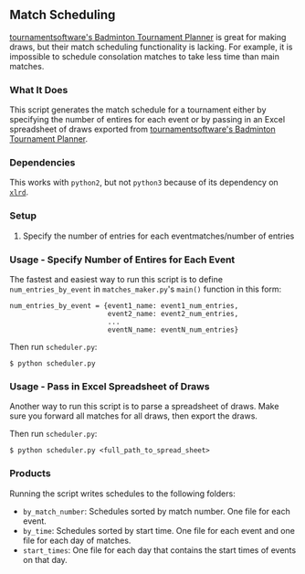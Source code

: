 ## Match Scheduling

[tournamentsoftware's Badminton Tournament Planner](http://www.tournamentsoftware.com/product/download.aspx?id=16&s=2) is great for making draws, but their match scheduling functionality is lacking. For example, it is impossible to schedule consolation matches to take less time than main matches.

### What It Does
This script generates the match schedule for a tournament either by specifying the number of entires for each event or by passing in an Excel spreadsheet of draws exported from [tournamentsoftware's Badminton Tournament Planner](http://www.tournamentsoftware.com/product/download.aspx?id=16&s=2).

### Dependencies
This works with `python2`, but not `python3` because of its dependency on [`xlrd`](https://pypi.python.org/pypi/xlrd).

### Setup
1. Specify the number of entries for each eventmatches/number of entries 

### Usage - Specify Number of Entires for Each Event
The fastest and easiest way to run this script is to define `num_entries_by_event` in `matches_maker.py`'s `main()` function in this form:

	num_entries_by_event = {event1_name: event1_num_entries,
							event2_name: event2_num_entries,
							...
							eventN_name: eventN_num_entries}

Then run `scheduler.py`:

	$ python scheduler.py

### Usage - Pass in Excel Spreadsheet of Draws
Another way to run this script is to parse a spreadsheet of draws. Make sure you forward all matches for all draws, then export the draws.

Then run `scheduler.py`:

	$ python scheduler.py <full_path_to_spread_sheet>

### Products
Running the script writes schedules to the following folders:

- `by_match_number`: Schedules sorted by match number. One file for each event.
- `by_time`: Schedules sorted by start time. One file for each event and one file for each day of matches.
- `start_times`: One file for each day that contains the start times of events on that day.
